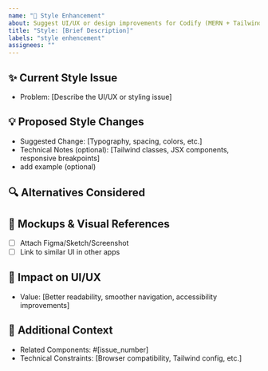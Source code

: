 ```yaml
---
name: "🎨 Style Enhancement"
about: Suggest UI/UX or design improvements for Codify (MERN + TailwindCSS )
title: "Style: [Brief Description]"
labels: "style enhencement"
assignees: ""
---
```


## ✨ Current Style Issue
<!-- Example: "The navbar text feels too small on mobile" -->
- Problem: [Describe the UI/UX or styling issue]

## 💡 Proposed Style Changes
<!-- Clearly describe what you want to improve -->
- Suggested Change: [Typography, spacing, colors, etc.]
- Technical Notes (optional): [Tailwind classes, JSX components, responsive breakpoints]
- add example (optional)

## 🔍 Alternatives Considered
<!-- List other design approaches you thought about -->


## 📐 Mockups & Visual References
<!-- Add visuals if possible -->
- [ ] Attach Figma/Sketch/Screenshot
- [ ] Link to similar UI in other apps

## 🧩 Impact on UI/UX
<!-- Who will this benefit and how? -->
- Value: [Better readability, smoother navigation, accessibility improvements]

## 🌱 Additional Context
<!-- Any other details? -->
- Related Components: #[issue_number]
- Technical Constraints: [Browser compatibility, Tailwind config, etc.]
